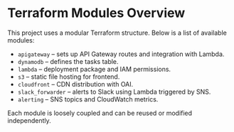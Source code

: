 # Terraform Modules Overview

This project uses a modular Terraform structure. Below is a list of available modules:

- `apigateway` – sets up API Gateway routes and integration with Lambda.
- `dynamodb` – defines the tasks table.
- `lambda` – deployment package and IAM permissions.
- `s3` – static file hosting for frontend.
- `cloudfront` – CDN distribution with OAI.
- `slack_forwarder` – alerts to Slack using Lambda triggered by SNS.
- `alerting` – SNS topics and CloudWatch metrics.

Each module is loosely coupled and can be reused or modified independently.
